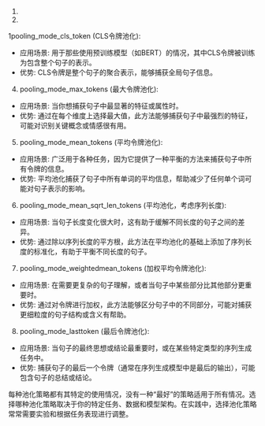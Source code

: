 1. 
2. 
1pooling_mode_cls_token (CLS令牌池化):
- 应用场景: 用于那些使用预训练模型（如BERT）的情况，其中CLS令牌被训练为包含整个句子的表示。
- 优势: CLS令牌是整个句子的聚合表示，能够捕获全局句子信息。

4. pooling_mode_max_tokens (最大令牌池化):
- 应用场景: 当你想捕获句子中最显著的特征或属性时。
- 优势: 通过在每个维度上选择最大值，此方法能够捕获句子中最强烈的特征，可能对识别关键概念或情感很有用。

5. pooling_mode_mean_tokens (平均令牌池化):
- 应用场景: 广泛用于各种任务，因为它提供了一种平衡的方法来捕获句子中所有令牌的信息。
- 优势: 平均池化捕获了句子中所有单词的平均信息，帮助减少了任何单个词可能对句子表示的影响。

6. pooling_mode_mean_sqrt_len_tokens (平均池化，考虑序列长度):
- 应用场景: 当句子长度变化很大时，这有助于缓解不同长度的句子之间的差异。
- 优势: 通过除以序列长度的平方根，此方法在平均池化的基础上添加了序列长度的标准化，有助于平衡不同长度的句子。


7. pooling_mode_weightedmean_tokens (加权平均令牌池化):
- 应用场景: 在需要更复杂的句子理解，或者当句子中某些部分比其他部分更重要时。
- 优势: 通过对令牌进行加权，此方法能够区分句子中的不同部分，可能对捕获更细粒度的句子结构或含义有帮助。

8. pooling_mode_lasttoken (最后令牌池化):
- 应用场景: 当句子的最终思想或结论最重要时，或在某些特定类型的序列生成任务中。
- 优势: 捕获句子的最后一个令牌（通常在序列生成模型中是最后的输出），可能包含句子的总结或结论。

每种池化策略都有其特定的使用情况，没有一种“最好”的策略适用于所有情况。选择哪种池化策略取决于你的特定任务、数据和模型架构。在实践中，选择池化策略常常需要实验和根据任务表现进行调整。